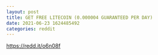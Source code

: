 ```yaml
--- 
layout: post 
title: GET FREE LITECOIN (0.000004 GUARANTEED PER DAY) 
date: 2021-06-23 1624485492 
categories: reddit 
--- 
```

https://redd.it/o6n08f
